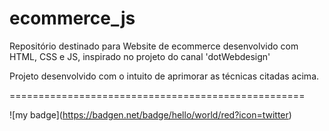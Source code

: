 # ecommerce_js
Repositório destinado para Website de ecommerce desenvolvido com HTML, CSS e JS, inspirado no projeto do canal 'dotWebdesign' 

Projeto desenvolvido com o intuito de aprimorar as técnicas citadas acima.

===================================================

!\[my badge\](https://badgen.net/badge/hello/world/red?icon=twitter)
